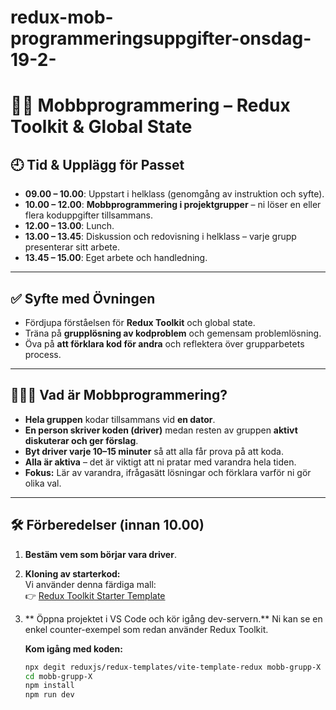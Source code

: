 # redux-mob-programmeringsuppgifter-onsdag-19-2-
# 🧑‍💻 Mobbprogrammering – Redux Toolkit & Global State

## 🕘 Tid & Upplägg för Passet
- **09.00 – 10.00**: Uppstart i helklass (genomgång av instruktion och syfte).
- **10.00 – 12.00**: **Mobbprogrammering i projektgrupper** – ni löser en eller flera koduppgifter tillsammans.
- **12.00 – 13.00**: Lunch.
- **13.00 – 13.45**: Diskussion och redovisning i helklass – varje grupp presenterar sitt arbete.
- **13.45 – 15.00**: Eget arbete och handledning.

---

## ✅ Syfte med Övningen
- Fördjupa förståelsen för **Redux Toolkit** och global state.
- Träna på **grupplösning av kodproblem** och gemensam problemlösning.
- Öva på **att förklara kod för andra** och reflektera över grupparbetets process.

---

## 🧑‍🤝‍🧑 Vad är Mobbprogrammering?
- **Hela gruppen** kodar tillsammans vid **en dator**.
- **En person skriver koden (driver)** medan resten av gruppen **aktivt diskuterar och ger förslag**.
- **Byt driver varje 10–15 minuter** så att alla får prova på att koda.
- **Alla är aktiva** – det är viktigt att ni pratar med varandra hela tiden.
- **Fokus:** Lär av varandra, ifrågasätt lösningar och förklara varför ni gör olika val.

---

## 🛠️ Förberedelser (innan 10.00)
1. **Bestäm vem som börjar vara driver**.
2. **Kloning av starterkod:**  
   Vi använder denna färdiga mall:  
   👉 [Redux Toolkit Starter Template](https://github.com/reduxjs/redux-templates/tree/master/packages/vite-template-redux)
3. ** Öppna projektet i VS Code och kör igång dev-servern.**
Ni kan se en enkel counter-exempel som redan använder Redux Toolkit.

   **Kom igång med koden:**
   ```bash
   npx degit reduxjs/redux-templates/vite-template-redux mobb-grupp-X
   cd mobb-grupp-X
   npm install
   npm run dev
